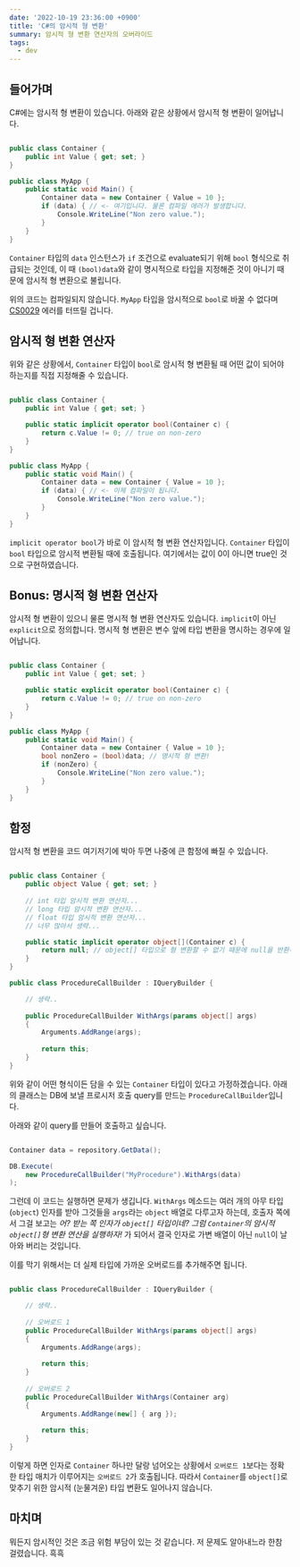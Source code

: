 ```yaml
---
date: '2022-10-19 23:36:00 +0900'
title: 'C#의 암시적 형 변환'
summary: 암시적 형 변환 연산자의 오버라이드
tags:
  - dev
---
```


## 들어가며

C#에는 암시적 형 변환이 있습니다. 아래와 같은 상황에서 암시적 형 변환이 일어납니다.

```csharp

public class Container {
    public int Value { get; set; }
}

public class MyApp {
    public static void Main() {
        Container data = new Container { Value = 10 };
        if (data) { // <- 여기입니다. 물론 컴파일 에러가 발생합니다.
	        Console.WriteLine("Non zero value.");
        }
    }
}

```

`Container` 타입의 `data` 인스턴스가 `if` 조건으로 evaluate되기 위해 `bool` 형식으로 취급되는 것인데, 이 때 `(bool)data`와 같이 명시적으로 타입을 지정해준 것이 아니기 때문에 암시적 형 변환으로 불립니다.

위의 코드는 컴파일되지 않습니다. `MyApp` 타입을 암시적으로 `bool`로  바꿀 수 없다며 [CS0029](https://learn.microsoft.com/en-us/dotnet/csharp/language-reference/compiler-messages/cs0029?f1url=%3FappId%3Droslyn%26k%3Dk(CS0029)) 에러를 터뜨릴 겁니다.

## 암시적 형 변환 연산자

위와 같은 상황에서, `Container` 타입이 `bool`로 암시적 형 변환될 때 어떤 값이 되어야 하는지를 직접 지정해줄 수 있습니다.

```csharp

public class Container {
    public int Value { get; set; }

	public static implicit operator bool(Container c) {
		return c.Value != 0; // true on non-zero
	}
}

public class MyApp {
    public static void Main() {
        Container data = new Container { Value = 10 };
        if (data) { // <- 이제 컴파일이 됩니다.
	        Console.WriteLine("Non zero value.");
        }
    }
}

```

`implicit operator bool`가 바로 이 암시적 형 변환 연산자입니다. `Container` 타입이 `bool` 타입으로 암시적 변환될 때에 호출됩니다. 여기에서는 값이 0이 아니면 true인 것으로 구현하였습니다.

## Bonus: 명시적 형 변환 연산자

암시적 형 변환이 있으니 물론 명시적 형 변환 연산자도 있습니다. `implicit`이 아닌 `explicit`으로 정의합니다. 명시적 형 변환은 변수 앞에 타입 변환을 명시하는 경우에 일어납니다.

```csharp

public class Container {
    public int Value { get; set; }

	public static explicit operator bool(Container c) {
		return c.Value != 0; // true on non-zero
	}
}

public class MyApp {
    public static void Main() {
        Container data = new Container { Value = 10 };
        bool nonZero = (bool)data; // 명시적 형 변환!
        if (nonZero) {
	        Console.WriteLine("Non zero value.");
        }
    }
}

```

## 함정

암시적 형 변환을 코드 여기저기에 박아 두면 나중에 큰 함정에 빠질 수 있습니다.

```csharp

public class Container {
    public object Value { get; set; }
    
	// int 타입 암시적 변환 연산자...
	// long 타입 암시적 변환 연산자...
	// float 타입 암시적 변환 연산자...
	// 너무 많아서 생략...

	public static implicit operator object[](Container c) {
		return null; // object[] 타입으로 형 변환할 수 없기 때문에 null을 반환하는 것이 의도였는데...
	}
}

public class ProcedureCallBuilder : IQueryBuilder {

	// 생략..
	
	public ProcedureCallBuilder WithArgs(params object[] args)
	{
		Arguments.AddRange(args);
		
		return this;
	}
}

```

위와 같이 어떤 형식이든 담을 수 있는 `Container` 타입이 있다고 가정하겠습니다. 아래의 클래스는 DB에 보낼 프로시저 호출 query를 만드는 `ProcedureCallBuilder`입니다.

아래와 같이 query를 만들어 호출하고 싶습니다.

```csharp

Container data = repository.GetData();

DB.Execute(
	new ProcedureCallBuilder("MyProcedure").WithArgs(data)
);

```

그런데 이 코드는 실행하면 문제가 생깁니다. `WithArgs` 메소드는 여러 개의 아무 타입(`object`) 인자를 받아 그것들을 `args`라는 `object` 배열로 다루고자 하는데, 호출자 쪽에서 그걸 보고는 *어? 받는 쪽 인자가 `object[]` 타입이네? 그럼 `Container`의 암시적 `object[]`형 변환 연산을 실행하자!* 가 되어서 결국 인자로 가변 배열이 아닌 `null`이 날아와 버리는 것입니다.

이를 막기 위해서는 더 실제 타입에 가까운 오버로드를 추가해주면 됩니다.

```csharp

public class ProcedureCallBuilder : IQueryBuilder {

	// 생략..
	
	// 오버로드 1
	public ProcedureCallBuilder WithArgs(params object[] args)
	{
		Arguments.AddRange(args);
		
		return this;
	}
	
    // 오버로드 2
	public ProcedureCallBuilder WithArgs(Container arg)
	{
		Arguments.AddRange(new[] { arg });
		
		return this;
	}
}

```

이렇게 하면 인자로 `Container` 하나만 달랑 넘어오는 상황에서 `오버로드 1`보다는 정확한 타입 매치가 이루어지는 `오버로드 2`가 호출됩니다. 따라서 `Container`를 `object[]`로 맞추기 위한 암시적 (눈물겨운) 타입 변환도 일어나지 않습니다.

## 마치며

뭐든지 암시적인 것은 조금 위험 부담이 있는 것 같습니다. 저 문제도 알아내느라 한참 걸렸습니다. 흑흑